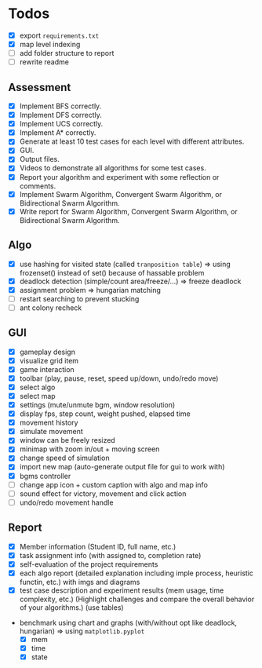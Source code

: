 # Todos

- [x] export `requirements.txt`
- [x] map level indexing
- [ ] add folder structure to report
- [ ] rewrite readme

## Assessment

- [x] Implement BFS correctly.
- [x] Implement DFS correctly.
- [x] Implement UCS correctly.
- [x] Implement A\* correctly.
- [x] Generate at least 10 test cases for each level with different attributes.
- [x] GUI.
- [x] Output files.
- [x] Videos to demonstrate all algorithms for some test cases.
- [x] Report your algorithm and experiment with some reflection or comments.
- [x] Implement Swarm Algorithm, Convergent Swarm Algorithm, or Bidirectional Swarm Algorithm.
- [x] Write report for Swarm Algorithm, Convergent Swarm Algorithm, or Bidirectional Swarm Algorithm.

## Algo

- [x] use hashing for visited state (called `tranposition table`) => using frozenset() instead of set() because of hassable problem
- [x] deadlock detection (simple/count area/freeze/...) => freeze deadlock
- [x] assignment problem => hungarian matching
- [ ] restart searching to prevent stucking
- [ ] ant colony recheck

## GUI

- [x] gameplay design
- [x] visualize grid item
- [x] game interaction
- [x] toolbar (play, pause, reset, speed up/down, undo/redo move)
- [x] select algo
- [x] select map
- [x] settings (mute/unmute bgm, window resolution)
- [x] display fps, step count, weight pushed, elapsed time
- [x] movement history
- [x] simulate movement
- [x] window can be freely resized
- [x] minimap with zoom in/out + moving screen
- [x] change speed of simulation
- [x] import new map (auto-generate output file for gui to work with)
- [x] bgms controller
- [ ] change app icon + custom caption with algo and map info
- [ ] sound effect for victory, movement and click action
- [ ] undo/redo movement handle

## Report

- [x] Member information (Student ID, full name, etc.)
- [x] task assignment info (with assigned to, completion rate)
- [x] self-evaluation of the project requirements
- [x] each algo report (detailed explanation including imple process, heuristic functin, etc.) with imgs and diagrams
- [x] test case description and experiment results (mem usage, time complexity, etc.) (Highlight challenges and compare the overall behavior of your algorithms.) (use tables)
- benchmark using chart and graphs (with/without opt like deadlock, hungarian) => using `matplotlib.pyplot`
  - [x] mem
  - [x] time
  - [x] state

